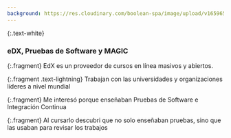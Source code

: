 ```yaml
---
background: https://res.cloudinary.com/boolean-spa/image/upload/v1659656484/events/SLIDES-CONTENT_kckysm.jpg
---
```


{:.text-white}
### eDX, Pruebas de Software y MAGIC

{:.fragment}
EdX es un proveedor de cursos en línea masivos y abiertos.

{:.fragment .text-lightning}
Trabajan con las universidades y organizaciones líderes a nivel mundial

{:.fragment}
Me interesó porque enseñaban <span class="text-purple">Pruebas de Software e Integración Continua</span>

{:.fragment}
Al cursarlo descubri que no solo enseñaban pruebas, <span class="text-lightning">sino que las usaban para revisar los trabajos</span>


